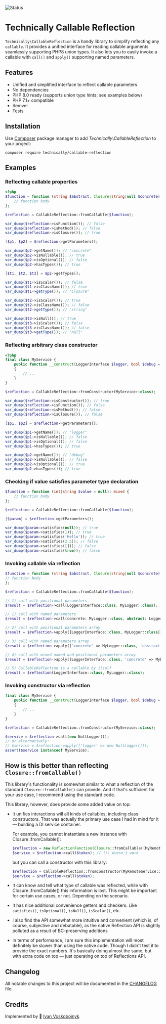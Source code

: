 ![Status][badge]

# Technically Callable Reflection

`Technically\CallableReflection` is a handy library to simplify reflecting any `callable`.
It provides a unified interface for reading callable arguments seamlessly supporting PHP8 union types.
It also lets you to easily invoke a callable with `call()` and `apply()` supporting named parameters.

## Features

- Unified and simplified interface to reflect callable parameters 
- No dependencies
- PHP 8.0 ready (supports union type hints; see examples below)
- PHP 7.1+ compatible
- Semver
- Tests

## Installation

Use [Composer][2] package manager to add *Technically\CallableReflection* to your project:

```
composer require technically/callable-reflection
```

## Examples

### Reflecting callable properties

```php
<?php
$function = function (string $abstract, Closure|string|null $concrete): mixed {
    // function body
};

$reflection = CallableReflection::fromCallable($function);

var_dump($reflection->isFunction()); // false
var_dump($reflection->isMethod()); // false
var_dump($reflection->isClosure()); // true

[$p1, $p2] = $reflection->getParameters();

var_dump($p2->getName()); // "concrete"
var_dump($p2->isNullable()); // true
var_dump($p2->isOptional()); // false
var_dump($p2->hasTypes()); // true

[$t1, $t2, $t3] = $p2->getTypes();

var_dump($t1->isScalar()); // false 
var_dump($t1->isClassName()); // true 
var_dump($t1->getType()); // "Closure" 

var_dump($t2->isScalar()); // true 
var_dump($t2->isClassName()); // false 
var_dump($t2->getType()); // "string"

var_dump($t3->isNull()); // true
var_dump($t3->isScalar()); // false 
var_dump($t3->isClassName()); // false 
var_dump($t3->getType()); // "null" 
```

### Reflecting arbitrary class constructor

```php
<?php
final class MyService {
    public function __construct(LoggerInterface $logger, bool $debug = false)
    {
        // ...
    }
}

$reflection = CallableReflection::fromConstructor(MyService::class);

var_dump($reflection->isConstructor()); // true
var_dump($reflection->isFunction()); // false
var_dump($reflection->isMethod()); // false
var_dump($reflection->isClosure()); // false

[$p1, $p2] = $reflection->getParameters();

var_dump($p1->getName()); // "logger"
var_dump($p1->isNullable()); // false
var_dump($p1->isOptional()); // false
var_dump($p1->hasTypes()); // true

var_dump($p2->getName()); // "debug"
var_dump($p2->isNullable()); // false
var_dump($p2->isOptional()); // true
var_dump($p2->hasTypes()); // true
```

### Checking if value satisfies parameter type declaration

```php
$function = function (int|string $value = null): mixed {
    // function body
};

$reflection = CallableReflection::fromCallable($function);

[$param] = $reflection->getParameters();

var_dump($param->satisfies(null)); // true
var_dump($param->satisfies(1)); // true
var_dump($param->satisfies('Hello')); // true
var_dump($param->satisfies(2.5)); // false
var_dump($param->satisfies([])); // false
var_dump($param->satisfies(true)); // false
```

### Invoking callable via reflection

```php
$function = function (string $abstract, Closure|string|null $concrete): mixed {
// function body
};

$reflection = CallableReflection::fromCallable($function);

// 1) call with positional parameters
$result = $reflection->call(LoggerInterface::class, MyLogger::class);

// 1) call with named parameters
$result = $reflection->call(concrete: MyLogger::class, abstract: LoggerInterface::class);

// 2) call with positional parameters array 
$result = $reflection->apply([LoggerInterface::class, MyLogger::class]);

// 3) call with named parameters array 
$result = $reflection->apply(['concrete' => MyLogger::class, 'abstract' => LoggerInterface::class]);

// 4) call with mixed named and positional parameters array 
$result = $reflection->apply([LoggerInterface::class, 'concrete' => MyLogger::class]);

// 5) CallableReflection is a callable by itself
$result = $reflection(LoggerInterface::class, MyLogger::class);
```

### Invoking constructor via reflection

```php
final class MyService {
    public function __construct(LoggerInterface $logger, bool $debug = false)
    {
        // ...
    }
}

$reflection = CallableReflection::fromConstructor(MyService::class);

$service = $reflection->call(new NullLogger());
// or alternatively:
// $service = $reflection->apply(['logger' => new NullLogger()]);
assert($service instanceof MyService);
```

## How is this better than reflecting `Closure::fromCallable()`

This library's functionality is somewhat similar to what a reflection of the standard `Closure::fromCallable()` can provide. 
And if that's sufficient for your use case, I recommend using the standard code.

This library, however, does provide some added value on top:

- It unifies interactions will all kinds of callables, including class constructors.
  That was actually the primary use case I had in mind for it — building a DI service container.

  For example, you cannot instantiate a new instance with Closure::fromCallable():

  ```php
  $reflection = new ReflectionFunction(Closure::fromCallable([MyRemoteService::class, '__construct']));
  $service = $reflection->call($token); // (!) doesn't work
  ```

  but you can call a constructor with this library:

  ```php
  $reflection = CallableReflection::fromConstructor(MyRemoteService::class);
  $service = $reflection->call($token);
  ```

- It can know and tell what type of callable was reflected, while with Closure::fromCallable() this information is lost.
  This might be important for certain use cases, or not. Depending on the scenario.

- It has nice additional convenience getters and checkers. Like `satisfies()`, `isOptional()`, `isNull()`, `isScalar()`, etc.

- I also find the API somewhat more intuitive and convenient (which is, of course, subjective and debatable),
  as the native Reflection API is slightly polluted as a result of BC-preserving additions

- In terms of performance, I am sure this implementation will most definitely be slower than using the native code.
  Though I didn't test it to provide the exact numbers. It's basically doing almost the same, but with extra code on top
  — just operating on top of Reflections API.


## Changelog

All notable changes to this project will be documented in the [CHANGELOG](./CHANGELOG.md) file.


## Credits

Implemented by :space_invader: [Ivan Voskoboinyk][3].

[1]: https://www.php-fig.org/psr/psr-11/
[2]: https://getcomposer.org/
[3]: https://voskoboinyk.com/
[badge]: https://github.com/technically-php/callable-reflection/actions/workflows/test.yml/badge.svg
